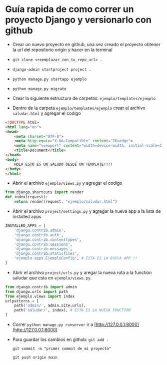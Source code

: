 # Guía rapida de como correr un proyecto Django y versionarlo con github

- Crear un nuevo proyecto en github, una vez creado el proyecto obtener la url del repositorio origin y hacer en la terminal

 - ```git clone <reemplazar_con_tu_repo_url> .```

- ```django-admin startproject project .```

- ```python manage.py startapp ejemplo```

- ```python manage.py migrate```

- Crear la siguiente estructura de carpetas:
  ```ejemplo/templates/ejemplo```
- Dentro de la carpeta ```ejemplo/templates/ejemplo``` crear el archivo ```saludar.html``` y agregar el codigo 
```html
<!DOCTYPE html>
<html lang="en">
<head>
    <meta charset="UTF-8">
    <meta http-equiv="X-UA-Compatible" content="IE=edge">
    <meta name="viewport" content="width=device-width, initial-scale=1.0">
    <title>Document</title>
</head>
<body>
    HOLA ESTO ES UN SALUDO DESDE UN TEMPLATE!!!!
</body>
</html>
```

- Abrir el archivo ```ejemplo/views.py``` y agregar el codigo

```python
from django.shortcuts import render
def index(request):
    return render(request, "ejemplo/saludar.html")
```

- Abrir el archivo ```project/settings.py``` y agregar la nueva app a la lista de
installed apps 

```python
INSTALLED_APPS = [
    'django.contrib.admin',
    'django.contrib.auth',
    'django.contrib.contenttypes',
    'django.contrib.sessions',
    'django.contrib.messages',
    'django.contrib.staticfiles',
    'ejemplo.apps.EjemploConfig', # ESTA ES LA NUEVA APP !!
]
```

- Abrir el archivo ```project/urls.py``` y aregar la nueva ruta a la function saludar que esta en ```ejemplo/views.py```.

```python
from django.contrib import admin
from django.urls import path
from ejemplo.views import index
urlpatterns = [
    path('admin/', admin.site.urls),
    path('saludar/', index), # ESTA ES LA NUEVA FUNCTION
]
```
- Correr ```python manage.py runserver``` ir a [http://127.0.0.1:8000](http://127.0.0.1:8000)

- Para guardar los cambios en github:
  ```git add .```
  
  ```git commit -m "primer commit de mi proyecto"```
  
  ```git push origin main```